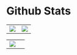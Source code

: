</br>
</br>
</br>

# Github Stats

<table>
  <tr>
    <td align="center" style="padding=0;width=50%;">
      <img align="center" style="padding=4;" src="https://gh-stats.didinele.me/api/?username=matary1&show_icons=true&title_color=4F8CC9&text_color=9f9f9f&bg_color=00ff84&hide_border=true&icon_color=00ff84&hide_title=true&count_private=true"/>
    </td>
    <td align="center" style="padding=0;width=50%;">
      <img align="center" style="padding=0;" src="https://gh-stats.didinele.me/api/top-langs/?username=matary&layout=compact&show_icons=true&title_color=00ff84&text_color=9f9f9f&bg_color=ff3000&hide_border=true&icon_color=00ff84&count_private=true&extra=matary1 -djs-v13-bot,ghost-ping-detector"/>
    </td>
  </tr>
</table>











<table>
  <tr>
    <td align="center" style="padding=0;width=50%;">
      <img align="center" style="padding=0;" src="https://gh-stats.didinele.me/api/?username=CommunityMatary&show_icons=true&title_color=4F8CC9&text_color=9f9f9f&bg_color=00000000&hide_border=true&icon_color=4F8CC9&hide_title=true&count_private=true"/>
    </td>
    <td align="center" style="padding=0;width=50%;">
      <img align="center" style="padding=0;" src="https://gh-stats.didinele.me/api/top-langs/?username=CommunityMatary&layout=compact&show_icons=true&title_color=4F8CC9&text_color=9f9f9f&bg_color=00000000&hide_border=true&icon_color=00000000&count_private=true&extra=CommunityMatary
    </td>
  </tr>
</table>

